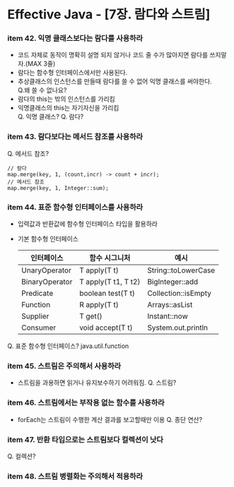 # Effective Java - [7장. 람다와 스트림]

### item 42. 익명 클래스보다는 람다를 사용하라
- 코드 자체로 동작이 명확히 설명 되지 않거나 코드 줄 수가 많아지면 람다를 쓰지말자.(MAX 3줄)
- 람다는 함수형 인터페이스에서만 사용된다.
- 추상클래스의 인스턴스를 만들때 람다를 쓸 수 없어 익명 클래스를 써야한다.  
  Q.왜 쓸 수 없나요?
- 람다의 this는 밖의 인스턴스를 가리킴  
- 익명클래스의 this는 자기자신을 가리킴  
Q. 익명 클래스?
Q. 람다?

### item 43. 람다보다는 메서드 참조를 사용하라
Q. 메서드 참조?
  ```
  // 람다
  map.merge(key, 1, (count,incr) -> count + incr);
  // 메서드 참조
  map.merge(key, 1, Integer::sum);
  ```

### item 44. 표준 함수형 인터페이스를 사용하라
- 입력값과 반환값에 함수형 인터페이스 타입을 활용하라
- 기본 함수형 인터페이스  

  |인터페이스|함수 시그니처|예시|
  |------|---|---|
  | UnaryOperator<T> | T apply(T t) | String::toLowerCase |
  | BinaryOperator<T> | T apply(T t1, T t2) | BigInteger::add |
  | Predicate<T> | boolean test(T t) | Collection::isEmpty |
  | Function<T> | R apply(T t) | Arrays::asList |
  | Supplier<T> | T get() | Instant::now |
  | Consumer<T> | void accept(T t) | System.out.println |

Q. 표준 함수형 인터페이스? java.util.function

### item 45. 스트림은 주의해서 사용하라
- 스트림을 과용하면 읽거나 유지보수하기 어려워짐.
Q. 스트림?
### item 46. 스트림에서는 부작용 없는 함수를 사용하라
- forEach는 스트림이 수행한 계산 결과를 보고할때만 이용
Q. 종단 연산? 

### item 47. 반환 타입으로는 스트림보다 컬렉션이 낫다
Q. 컬렉션?
### item 48. 스트림 병렬화는 주의해서 적용하라 

